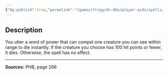 ```yaml
---
{"dg-publish":true,"permalink":"/games/ttrpg/dn-d5e/player-aids/spells/level-9/power-word-kill/","tags":["TTRPG/DND/5e","verbal","Spell"],"noteIcon":""}
---
```



## Description
You utter a word of power that can compel one creature you can see within range to die instantly.
If the creature you choose has 100 hit points or fewer, it dies.
Otherwise, the spell has no effect.

---

**Sources:** PHB, page 266
